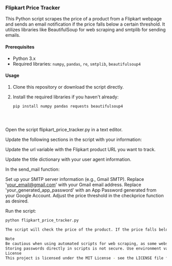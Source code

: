### Flipkart Price Tracker

This Python script scrapes the price of a product from a Flipkart webpage and sends an email notification if the price falls below a certain threshold. It utilizes libraries like BeautifulSoup for web scraping and smtplib for sending emails.

#### Prerequisites

- Python 3.x
- Required libraries: `numpy`, `pandas`, `re`, `smtplib`, `beautifulsoup4`

#### Usage

1. Clone this repository or download the script directly.

2. Install the required libraries if you haven't already:

   ```bash
   pip install numpy pandas requests beautifulsoup4


 
Open the script flipkart_price_tracker.py in a text editor.

Update the following sections in the script with your information:

Update the url variable with the Flipkart product URL you want to track.

Update the title dictionary with your user agent information.

In the send_mail function:

Set up your SMTP server information (e.g., Gmail SMTP).
Replace 'your_email@gmail.com' with your Gmail email address.
Replace 'your_generated_app_password' with an App Password generated from your Google Account.
Adjust the price threshold in the checkprice function as desired.

Run the script:

```bash
python flipkart_price_tracker.py

The script will check the price of the product. If the price falls below the set threshold, it will send an email notification.

Note
Be cautious when using automated scripts for web scraping, as some websites may have terms of service that prohibit scraping. Always respect website terms and policies.
Storing passwords directly in scripts is not secure. Use environment variables or other secure methods to manage sensitive information.
License
This project is licensed under the MIT License - see the LICENSE file for details.
